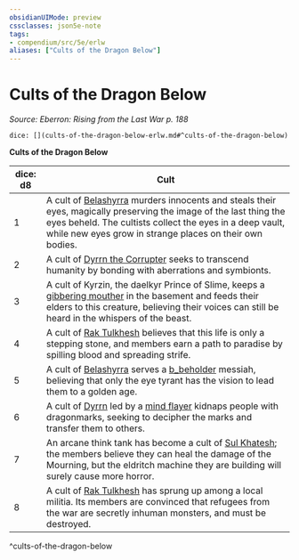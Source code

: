 ```yaml
---
obsidianUIMode: preview
cssclasses: json5e-note
tags:
- compendium/src/5e/erlw
aliases: ["Cults of the Dragon Below"]
---
```

# Cults of the Dragon Below
*Source: Eberron: Rising from the Last War p. 188* 

`dice: [](cults-of-the-dragon-below-erlw.md#^cults-of-the-dragon-below)`

**Cults of the Dragon Below**

| dice: d8 | Cult |
|----------|------|
| 1 | A cult of [Belashyrra](2.%20GM%20Tools/5eTools%20Compendium%20&%20Rules/z_compendium/bestiary/npc/b_belashyrra-erlw.md) murders innocents and steals their eyes, magically preserving the image of the last thing the eyes beheld. The cultists collect the eyes in a deep vault, while new eyes grow in strange places on their own bodies. |
| 2 | A cult of [Dyrrn the Corrupter](2.%20GM%20Tools/5eTools%20Compendium%20&%20Rules/z_compendium/bestiary/npc/b_dyrrn-erlw.md) seeks to transcend humanity by bonding with aberrations and symbionts. |
| 3 | A cult of Kyrzin, the daelkyr Prince of Slime, keeps a [gibbering mouther](b_gibbering-mouther.md) in the basement and feeds their elders to this creature, believing their voices can still be heard in the whispers of the beast. |
| 4 | A cult of [Rak Tulkhesh](b_rak-tulkhesh-erlw.md) believes that this life is only a stepping stone, and members earn a path to paradise by spilling blood and spreading strife. |
| 5 | A cult of [Belashyrra](2.%20GM%20Tools/5eTools%20Compendium%20&%20Rules/z_compendium/bestiary/npc/b_belashyrra-erlw.md) serves a [b_beholder](2.%20GM%20Tools/5eTools%20Compendium%20&%20Rules/z_compendium/bestiary/aberration/b_beholder.md) messiah, believing that only the eye tyrant has the vision to lead them to a golden age. |
| 6 | A cult of [Dyrrn](2.%20GM%20Tools/5eTools%20Compendium%20&%20Rules/z_compendium/bestiary/npc/b_dyrrn-erlw.md) led by a [mind flayer](b_mind-flayer.md) kidnaps people with dragonmarks, seeking to decipher the marks and transfer them to others. |
| 7 | An arcane think tank has become a cult of [Sul Khatesh](b_sul-khatesh-erlw.md); the members believe they can heal the damage of the Mourning, but the eldritch machine they are building will surely cause more horror. |
| 8 | A cult of [Rak Tulkhesh](b_rak-tulkhesh-erlw.md) has sprung up among a local militia. Its members are convinced that refugees from the war are secretly inhuman monsters, and must be destroyed. |
^cults-of-the-dragon-below